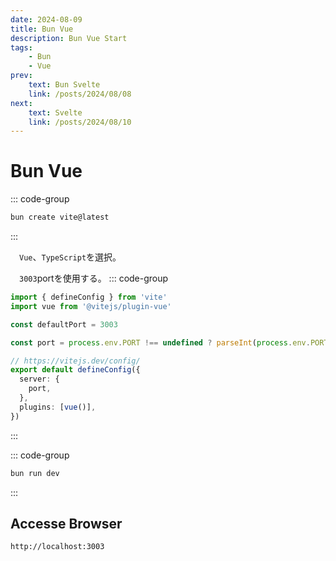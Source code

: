 ```yaml
---
date: 2024-08-09
title: Bun Vue
description: Bun Vue Start
tags: 
    - Bun
    - Vue
prev:
    text: Bun Svelte
    link: /posts/2024/08/08
next:
    text: Svelte
    link: /posts/2024/08/10
---
```


# Bun Vue

::: code-group
```sh [bun]
bun create vite@latest
```
:::

&emsp;`Vue`、`TypeScript`を選択。

&emsp;`3003`portを使用する。
::: code-group
```ts [vite.config.ts]
import { defineConfig } from 'vite'
import vue from '@vitejs/plugin-vue'

const defaultPort = 3003

const port = process.env.PORT !== undefined ? parseInt(process.env.PORT) : defaultPort

// https://vitejs.dev/config/
export default defineConfig({
  server: {
    port,
  },
  plugins: [vue()],
})
```
:::

::: code-group
```sh [bun]
bun run dev
```
:::

## Accesse Browser
```
http://localhost:3003
```
